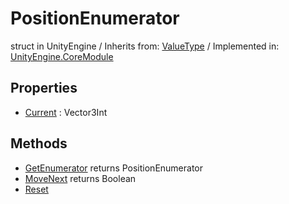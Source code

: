 # PositionEnumerator
struct in UnityEngine
 / Inherits from: <a href="https://docs.unity3d.com/6000.2/Documentation/ScriptReference/ValueType.html">ValueType</a> / Implemented in: <a href="https://docs.unity3d.com/6000.2/Documentation/ScriptReference/UnityEngine.CoreModule.html">UnityEngine.CoreModule</a>

## Properties
- <a href="https://docs.unity3d.com/6000.2/Documentation/ScriptReference/PositionEnumerator-Current.html">Current</a> : Vector3Int

## Methods
- <a href="https://docs.unity3d.com/6000.2/Documentation/ScriptReference/PositionEnumerator.GetEnumerator.html">GetEnumerator</a> returns PositionEnumerator
- <a href="https://docs.unity3d.com/6000.2/Documentation/ScriptReference/PositionEnumerator.MoveNext.html">MoveNext</a> returns Boolean
- <a href="https://docs.unity3d.com/6000.2/Documentation/ScriptReference/PositionEnumerator.Reset.html">Reset</a>

